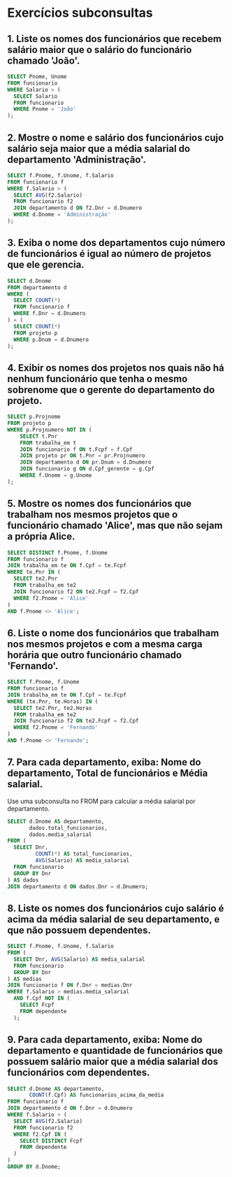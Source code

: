 # Exercícios subconsultas

## 1. Liste os nomes dos funcionários que recebem salário maior que o salário do funcionário chamado 'João'.

```sql
SELECT Pnome, Unome
FROM funcionario
WHERE Salario > (
  SELECT Salario
  FROM funcionario
  WHERE Pnome = 'João'
);
```

## 2. Mostre o nome e salário dos funcionários cujo salário seja maior que a média salarial do departamento 'Administração'.

```sql
SELECT f.Pnome, f.Unome, f.Salario
FROM funcionario f
WHERE f.Salario > (
  SELECT AVG(f2.Salario)
  FROM funcionario f2
  JOIN departamento d ON f2.Dnr = d.Dnumero
  WHERE d.Dnome = 'Administração'
);
```

## 3. Exiba o nome dos departamentos cujo número de funcionários é igual ao número de projetos que ele gerencia.

```sql
SELECT d.Dnome
FROM departamento d
WHERE (
  SELECT COUNT(*)
  FROM funcionario f
  WHERE f.Dnr = d.Dnumero
) = (
  SELECT COUNT(*)
  FROM projeto p
  WHERE p.Dnum = d.Dnumero
);
```

## 4. Exibir os nomes dos projetos nos quais não há nenhum funcionário que tenha o mesmo sobrenome que o gerente do departamento do projeto.

```sql
SELECT p.Projnome
FROM projeto p
WHERE p.Projnumero NOT IN (
    SELECT t.Pnr
    FROM trabalha_em t
    JOIN funcionario f ON t.Fcpf = f.Cpf
    JOIN projeto pr ON t.Pnr = pr.Projnumero
    JOIN departamento d ON pr.Dnum = d.Dnumero
    JOIN funcionario g ON d.Cpf_gerente = g.Cpf
    WHERE f.Unome = g.Unome
);
```

## 5. Mostre os nomes dos funcionários que trabalham nos mesmos projetos que o funcionário chamado 'Alice', mas que não sejam a própria Alice.

```sql
SELECT DISTINCT f.Pnome, f.Unome
FROM funcionario f
JOIN trabalha_em te ON f.Cpf = te.Fcpf
WHERE te.Pnr IN (
  SELECT te2.Pnr
  FROM trabalha_em te2
  JOIN funcionario f2 ON te2.Fcpf = f2.Cpf
  WHERE f2.Pnome = 'Alice'
)
AND f.Pnome <> 'Alice';
```

## 6. Liste o nome dos funcionários que trabalham nos mesmos projetos e com a mesma carga horária que outro funcionário chamado 'Fernando'.

```sql
SELECT f.Pnome, f.Unome
FROM funcionario f
JOIN trabalha_em te ON f.Cpf = te.Fcpf
WHERE (te.Pnr, te.Horas) IN (
  SELECT te2.Pnr, te2.Horas
  FROM trabalha_em te2
  JOIN funcionario f2 ON te2.Fcpf = f2.Cpf
  WHERE f2.Pnome = 'Fernando'
)
AND f.Pnome <> 'Fernando';
```

## 7. Para cada departamento, exiba: Nome do departamento, Total de funcionários e Média salarial.

Use uma subconsulta no FROM para calcular a média salarial por departamento.

```sql
SELECT d.Dnome AS departamento,
       dados.total_funcionarios,
       dados.media_salarial
FROM (
  SELECT Dnr,
         COUNT(*) AS total_funcionarios,
         AVG(Salario) AS media_salarial
  FROM funcionario
  GROUP BY Dnr
) AS dados
JOIN departamento d ON dados.Dnr = d.Dnumero;
```

## 8. Liste os nomes dos funcionários cujo salário é acima da média salarial de seu departamento, e que não possuem dependentes.

```sql
SELECT f.Pnome, f.Unome, f.Salario
FROM (
  SELECT Dnr, AVG(Salario) AS media_salarial
  FROM funcionario
  GROUP BY Dnr
) AS medias
JOIN funcionario f ON f.Dnr = medias.Dnr
WHERE f.Salario > medias.media_salarial
  AND f.Cpf NOT IN (
    SELECT Fcpf
    FROM dependente
  );
```

## 9. Para cada departamento, exiba: Nome do departamento e quantidade de funcionários que possuem salário maior que a média salarial dos funcionários com dependentes.

```sql
SELECT d.Dnome AS departamento,
       COUNT(f.Cpf) AS funcionarios_acima_da_media
FROM funcionario f
JOIN departamento d ON f.Dnr = d.Dnumero
WHERE f.Salario > (
  SELECT AVG(f2.Salario)
  FROM funcionario f2
  WHERE f2.Cpf IN (
    SELECT DISTINCT Fcpf
    FROM dependente
  )
)
GROUP BY d.Dnome;
```
